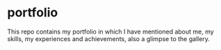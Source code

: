 # portfolio
This repo contains my portfolio in which I have mentioned about me, my skills, my experiences and achievements, also a glimpse to the gallery.
